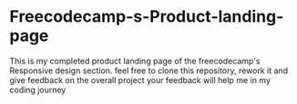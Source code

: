 # Freecodecamp-s-Product-landing-page
This is my completed product landing page of the freecodecamp's Responsive design section.
feel free to clone this repository, rework it and give feedback on the overall project
your feedback will help me in my coding journey

